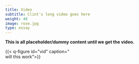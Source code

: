 ```yaml
---
title: Video
subtitle: Clint's long video goes here
weight: 48
image: rose.jpg
type: essay
---
```


**This is all placeholder/dummy content until we get the video.**

{{< q-figure id="vid" caption="<br>will this work">}}
